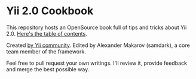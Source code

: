 Yii 2.0 Cookbook
================

This repository hosts an OpenSource book full of tips and tricks about Yii 2.0. [Here's the table of contents](https://github.com/samdark/yii2-cookbook/blob/master/book/README.md).

Created [by Yii community](https://github.com/samdark/yii2-cookbook/graphs/contributors). Edited by Alexander Makarov (samdark), a core team member of the framework.

Feel free to pull request your own writings. I'll review it, provide feedback and merge the best possible way.
